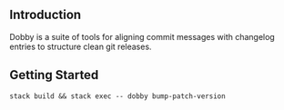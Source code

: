 ## Introduction

Dobby is a suite of tools for aligning commit messages with changelog entries
to structure clean git releases.

## Getting Started

```
stack build && stack exec -- dobby bump-patch-version
```
